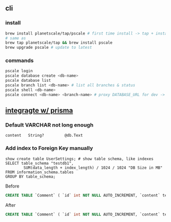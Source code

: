 ## cli

### install

```sh
brew install planetscale/tap/pscale # first time install -> tap + install
# same as
brew tap planetscale/tap && brew install pscale
brew upgrade pscale # update to latest
```

### commands

```sh
pscale login
pscale database create <db-name>
pscale database list
pscale branch list <db-name> # list all branches & status
pscale shell <db-name>
pscale connect <db-name> <branch-name> # proxy DATABASE_URL for dev -> mysql://127.0.0.1:3306/<db-name>
```

## [integragte w/ prisma](https://www.youtube.com/watch?v=iaHt5_hg44c)

### Default VARCHAR not long enough

```prisma
content   String?         @db.Text
```

### Add index to Foreign Key manually

```
show create table UserSettings; # show table schema, like indexes
SELECT table_schema "testdb1",
        SUM(data_length + index_length) / 1024 / 1024 "DB Size in MB"
FROM information_schema.tables
GROUP BY table_schema;
```

Before

```sql
CREATE TABLE `Comment` ( `id` int NOT NULL AUTO_INCREMENT, `content` text COLLATE utf8mb4_unicode_ci NOT NULL, `postId` int NOT NULL, PRIMARY KEY (`id`) ) ENGINE=InnoDB DEFAULT CHARSET=utf8mb4 COLLATE=utf8mb4_unicode_ci
```

After

```sql
CREATE TABLE `Comment` ( `id` int NOT NULL AUTO_INCREMENT, `content` text COLLATE utf8mb4_unicode_ci NOT NULL, `postId` int NOT NULL, `userId` varchar(191) COLLATE utf8mb4_unicode_ci NOT NULL, PRIMARY KEY (`id`), KEY `Comment_postId_idx` (`postId`), KEY `Comment_userId_idx` (`userId`) ) ENGINE=InnoDB DEFAULT CHARSET=utf8mb4 COLLATE=utf8mb4_unicode_ci
```
